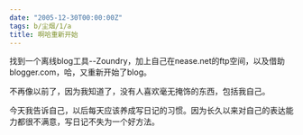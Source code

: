 ```yaml
---
date: "2005-12-30T00:00:00Z"
tags: b/尘烟/1/a
title: 啊哈重新开始
---
```


找到一个离线blog工具--Zoundry，加上自己在nease.net的ftp空间，以及借助blogger.com，哈，又重新开始了blog。

不再像以前了，因为我知道了，没有人喜欢毫无掩饰的东西，包括我自己。

今天我告诉自己，以后每天应该养成写日记的习惯。因为长久以来对自己的表达能力都很不满意，写日记不失为一个好方法。
